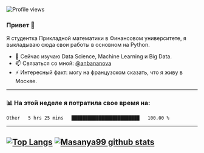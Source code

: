 ![Profile views](https://gpvc.arturio.dev/masanya99)

### Привет 👋

Я студентка Прикладной математики в Финансовом университете, я выкладываю сюда свои работы в основном на Python.

- 🌱 Cейчас изучаю Data Science, Machine Learning и Big Data.
- 📫 Связаться со мной: [@anbananova][telegram]
- ⚡ Интересный факт: могу на французском сказать, что я живу в Москве.
---


### 📊 На этой неделе я потратила свое время на:
<!--START_SECTION:waka-->
```text
Other   5 hrs 25 mins   █████████████████████████   100.00 % 
```
<!--END_SECTION:waka-->
---
[![Top Langs](https://github-readme-stats.vercel.app/api/top-langs/?username=masanya99&hide=TeX)](https://github.com/masanya99/github-readme-stats)
[![Masanya99 github stats](https://github-readme-stats.vercel.app/api?username=masanya99)](https://github.com/masanya99/github-readme-stats)
---
[telegram]: https://t.me/anbananova
